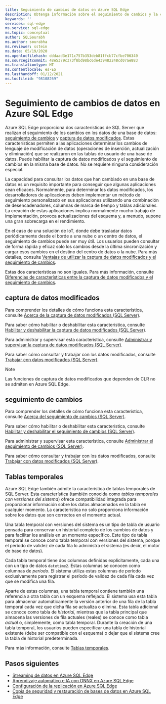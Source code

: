 ```yaml
---
title: Seguimiento de cambios de datos en Azure SQL Edge
description: Obtenga información sobre el seguimiento de cambios y la captura de datos modificados en Azure SQL Edge.
keywords: ''
services: sql-edge
ms.service: sql-edge
ms.topic: conceptual
author: SQLSourabh
ms.author: sourabha
ms.reviewer: sstein
ms.date: 05/19/2020
ms.openlocfilehash: dddaad3e171c757b353deb81ffcb77cfbe706340
ms.sourcegitcommit: 48e5379c373f8bd98bc6de439482248cd07ae883
ms.translationtype: HT
ms.contentlocale: es-ES
ms.lasthandoff: 01/12/2021
ms.locfileid: "98108269"
---
```

# <a name="track-data-changes-in-azure-sql-edge"></a>Seguimiento de cambios de datos en Azure SQL Edge

Azure SQL Edge proporciona dos características de SQL Server que realizan el seguimiento de los cambios en los datos de una base de datos: [seguimiento de cambios](/sql/relational-databases/track-changes/track-data-changes-sql-server#Tracking) y [captura de datos modificados](/sql/relational-databases/track-changes/track-data-changes-sql-server#Capture). Estas características permiten a las aplicaciones determinar los cambios de lenguaje de modificación de datos (operaciones de inserción, actualización y eliminación) que se realizaron en las tablas de usuario de una base de datos. Puede habilitar la captura de datos modificados y el seguimiento de cambios en la misma base de datos. No se requiere ninguna consideración especial.

La capacidad para consultar los datos que han cambiado en una base de datos es un requisito importante para conseguir que algunas aplicaciones sean eficaces. Normalmente, para determinar los datos modificados, los desarrolladores de aplicaciones deben implementar un método de seguimiento personalizado en sus aplicaciones utilizando una combinación de desencadenadores, columnas de marca de tiempo y tablas adicionales. La creación de estas aplicaciones implica normalmente mucho trabajo de implementación, provoca actualizaciones del esquema y, a menudo, supone una gran sobrecarga en el rendimiento.

En el caso de una solución de IoT, donde debe trasladar datos periódicamente desde el borde a una nube o un centro de datos, el seguimiento de cambios puede ser muy útil. Los usuarios pueden consultar de forma rápida y eficaz solo los cambios desde la última sincronización y cargar esos cambios en el destino del centro de datos o la nube. Para más detalles, consulte [Ventajas de utilizar la captura de datos modificados y el seguimiento de cambios](/sql/relational-databases/track-changes/track-data-changes-sql-server#benefits-of-using-change-data-capture-or-change-tracking). 

Estas dos características no son iguales. Para más información, consulte [Diferencias de características entre la captura de datos modificados y el seguimiento de cambios](/sql/relational-databases/track-changes/track-data-changes-sql-server#feature-differences-between-change-data-capture-and-change-tracking).

## <a name="change-data-capture"></a>captura de datos modificados

Para comprender los detalles de cómo funciona esta característica, consulte [Acerca de la captura de datos modificados (SQL Server)](/sql/relational-databases/track-changes/about-change-data-capture-sql-server).

Para saber cómo habilitar o deshabilitar esta característica, consulte [Habilitar y deshabilitar la captura de datos modificados (SQL Server)](/sql/relational-databases/track-changes/enable-and-disable-change-data-capture-sql-server).

Para administrar y supervisar esta característica, consulte [Administrar y supervisar la captura de datos modificados (SQL Server)](/sql/relational-databases/track-changes/administer-and-monitor-change-data-capture-sql-server).

Para saber cómo consultar y trabajar con los datos modificados, consulte [Trabajar con datos modificados (SQL Server)](/sql/relational-databases/track-changes/work-with-change-data-sql-server).

> [!NOTE]
> Las funciones de captura de datos modificados que dependen de CLR no se admiten en Azure SQL Edge.

## <a name="change-tracking"></a>seguimiento de cambios

Para comprender los detalles de cómo funciona esta característica, consulte [Acerca del seguimiento de cambios (SQL Server)](/sql/relational-databases/track-changes/about-change-tracking-sql-server).

Para saber cómo habilitar o deshabilitar esta característica, consulte [Habilitar y deshabilitar el seguimiento de cambios (SQL Server)](/sql/relational-databases/track-changes/enable-and-disable-change-tracking-sql-server).

Para administrar y supervisar esta característica, consulte [Administrar el seguimiento de cambios (SQL Server)](/sql/relational-databases/track-changes/manage-change-tracking-sql-server).

Para saber cómo consultar y trabajar con los datos modificados, consulte [Trabajar con datos modificados (SQL Server)](/sql/relational-databases/track-changes/work-with-change-tracking-sql-server).

## <a name="temporal-tables"></a>Tablas temporales

Azure SQL Edge también admite la característica de tablas temporales de SQL Server. Esta característica (también conocida como *tablas temporales con versiones del sistema*) ofrece compatibilidad integrada para proporcionar información sobre los datos almacenados en la tabla en cualquier momento. La característica no solo proporciona información sobre los datos que son correctos en el momento actual.

Una tabla temporal con versiones del sistema es un tipo de tabla de usuario pensada para conservar un historial completo de los cambios de datos y para facilitar los análisis en un momento específico. Este tipo de tabla temporal se conoce como tabla temporal con versiones del sistema, porque el período de validez de cada fila lo administra el sistema (es decir, el motor de base de datos).

Cada tabla temporal tiene dos columnas definidas explícitamente, cada una con un tipo de datos `datetime2`. Estas columnas se conocen como columnas de *período*. El sistema utiliza estas columnas de período exclusivamente para registrar el período de validez de cada fila cada vez que se modifica una fila.

Aparte de estas columnas, una tabla temporal contiene también una referencia a otra tabla con un esquema reflejado. El sistema usa esta tabla para almacenar automáticamente la versión anterior de una fila de la tabla temporal cada vez que dicha fila se actualiza o elimina. Esta tabla adicional se conoce como tabla de *historial*, mientras que la tabla principal que almacena las versiones de fila actuales (reales) se conoce como tabla *actual* o, simplemente, como tabla temporal. Durante la creación de una tabla temporal, los usuarios pueden especificar una tabla de historial existente (debe ser compatible con el esquema) o dejar que el sistema cree la tabla de historial predeterminada.

Para más información, consulte [Tablas temporales](/sql/relational-databases/tables/temporal-tables).

## <a name="next-steps"></a>Pasos siguientes

- [Streaming de datos en Azure SQL Edge](stream-data.md)
- [Aprendizaje automático e IA con ONNX en Azure SQL Edge](onnx-overview.md)
- [Configuración de la replicación en Azure SQL Edge](configure-replication.md)
- [Copia de seguridad y restauración de bases de datos en Azure SQL Edge](backup-restore.md)
